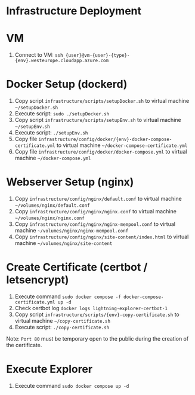 # Infrastructure Deployment

# VM

1. Connect to VM: `ssh {user}@vm-{user}-{type}-{env}.westeurope.cloudapp.azure.com`

# Docker Setup (dockerd)

1. Copy script `infrastructure/scripts/setupDocker.sh` to virtual machine `~/setupDocker.sh`
1. Execute script: `sudo ./setupDocker.sh`
1. Copy script `infrastructure/scripts/setupEnv.sh` to virtual machine `~/setupEnv.sh`
1. Execute script: `./setupEnv.sh`
1. Copy file `infrastructure/config/docker/{env}-docker-compose-certificate.yml` to virtual machine `~/docker-compose-certificate.yml`
1. Copy file `infrastructure/config/docker/docker-compose.yml` to virtual machine `~/docker-compose.yml`

# Webserver Setup (nginx)
1. Copy `infrastructure/config/nginx/default.conf` to virtual machine `~/volumes/nginx/default.conf`
1. Copy `infrastructure/config/nginx/nginx.conf` to virtual machine `~/volumes/nginx/nginx.conf`
1. Copy `infrastructure/config/nginx/nginx-mempool.conf` to virtual machine `~/volumes/nginx/nginx-mempool.conf`
1. Copy `infrastructure/config/nginx/site-content/index.html` to virtual machine `~/volumes/nginx/site-content`

# Create Certificate (certbot / letsencrypt)

1. Execute command `sudo docker compose -f docker-compose-certificate.yml up -d`
1. Check certbot log `docker logs lightning-explorer-certbot-1`
1. Copy script `infrastructure/scripts/{env}-copy-certificate.sh` to virtual machine `~/copy-certificate.sh`
1. Execute script: `./copy-certificate.sh`

Note: `Port 80` must be temporary open to the public during the creation of the certificate.

# Execute Explorer

1. Execute command `sudo docker compose up -d`
